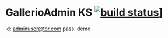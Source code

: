 GallerioAdmin KS [![build status](https://gitlab.com/jjksong/mhxh671/badges/master/build.svg)](https://gitlab.com/jjksong/mhxh671/commits/master)]
====================

id: adminuser@tor.com
pass: demo
